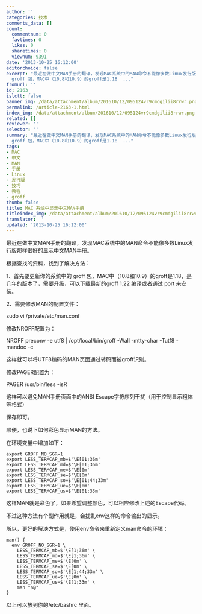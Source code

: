 ```yaml
---
author: ''
categories: 技术
comments_data: []
count:
  commentnum: 0
  favtimes: 0
  likes: 0
  sharetimes: 0
  viewnum: 9391
date: '2013-10-25 16:12:00'
editorchoice: false
excerpt: "最近在做中文MAN手册的翻译，发现MAC系统中的MAN命令不能像多数Linux发行版那样很好的显示中文MAN手册。\r\n根据查找的资料，找到了解决方法：\r\n1、首先要更新你的系统中的
  groff 包，MAC中（10.8和10.9）的groff是1.18  ..."
fromurl: ''
id: 2163
islctt: false
banner_img: /data/attachment/album/201610/12/095124vr9cmdgilii8rrwr.png
permalink: /article-2163-1.html
index_img: /data/attachment/album/201610/12/095124vr9cmdgilii8rrwr.png
related: []
reviewer: ''
selector: ''
summary: "最近在做中文MAN手册的翻译，发现MAC系统中的MAN命令不能像多数Linux发行版那样很好的显示中文MAN手册。\r\n根据查找的资料，找到了解决方法：\r\n1、首先要更新你的系统中的
  groff 包，MAC中（10.8和10.9）的groff是1.18  ..."
tags:
- MAC
- 中文
- MAN
- 手册
- Linux
- 发行版
- 技巧
- 教程
- groff
thumb: false
title: MAC 系统中显示中文MAN手册
titleindex_img: /data/attachment/album/201610/12/095124vr9cmdgilii8rrwr.png
translator: ''
updated: '2013-10-25 16:12:00'
---
```


最近在做中文MAN手册的翻译，发现MAC系统中的MAN命令不能像多数Linux发行版那样很好的显示中文MAN手册。


根据查找的资料，找到了解决方法：


1、首先要更新你的系统中的 groff 包，MAC中（10.8和10.9）的groff是1.18，是几年的版本了，需要升级，可以下载最新的groff 1.22 编译或者通过 port 来安装。


2、需要修改MAN的配置文件：


sudo vi /private/etc/man.conf


修改NROFF配置为：


NROFF preconv -e utf8 | /opt/local/bin/groff -Wall -mtty-char -Tutf8 -mandoc -c


这样就可以将UTF8编码的MAN页面通过转码而被groff识别。


修改PAGER配置为：


PAGER /usr/bin/less -isR


这样可以避免MAN手册页面中的ANSI Escape字符序列干扰（用于控制显示粗体等格式）


保存即可。


 


顺便，也说下如何彩色显示MAN的方法。


在环境变量中增加如下：



```
export GROFF_NO_SGR=1
export LESS_TERMCAP_mb=$'\E[01;36m'
export LESS_TERMCAP_md=$'\E[01;36m'
export LESS_TERMCAP_me=$'\E[0m'
export LESS_TERMCAP_se=$'\E[0m'
export LESS_TERMCAP_so=$'\E[01;44;33m'
export LESS_TERMCAP_ue=$'\E[0m'
export LESS_TERMCAP_us=$'\E[01;33m'
```

这样MAN就是彩色了，如果希望调整颜色，可以相应修改上述的Escape代码。


不过这种方法有个副作用就是，会扰乱env这样的命令输出的显示。


所以，更好的解决方式是，使用env命令来重新定义man命令的环境：



```
man() {
  env GROFF_NO_SGR=1 \
    LESS_TERMCAP_mb=$'\E[1;36m' \
    LESS_TERMCAP_md=$'\E[1;36m' \
    LESS_TERMCAP_me=$'\E[0m' \
    LESS_TERMCAP_se=$'\E[0m' \
    LESS_TERMCAP_so=$'\E[1;44;33m' \
    LESS_TERMCAP_ue=$'\E[0m' \
    LESS_TERMCAP_us=$'\E[1;33m' \
    man "$@"
}
```

以上可以放到你的/etc/bashrc 里面。